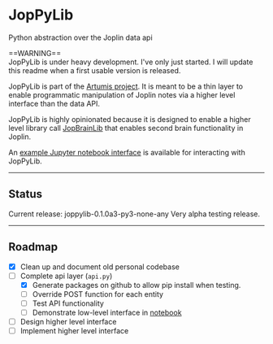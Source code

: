 # JopPyLib
Python abstraction over the Joplin data api  
  
==WARNING==  
JopPyLib is under heavy development. I've only just started. I will update this readme when a first usable version is released.

JopPyLib is part of the [Artumis project](https://jeroenkroesen.github.io/artumis_site/). It is meant to be a thin layer to enable programmatic manipulation of Joplin notes via a higher level interface than the data API.  
  
JopPyLib is highly opinionated because it is designed to enable a higher level library call [JopBrainLib](https://github.com/jeroenkroesen/jopbrainlib) that enables second brain functionality in Joplin.  
  
An [example Jupyter notebook interface](https://github.com/jeroenkroesen/joppylib-notebook) is available for interacting with JopPyLib.  
***  
  
## Status
Current release: joppylib-0.1.0a3-py3-none-any
Very alpha testing release.
***  
  
  
## Roadmap
- [x] Clean up and document old personal codebase
- [ ] Complete api layer (`api.py`)
    - [x] Generate packages on github to allow pip install when testing.
    - [ ] Override POST function for each entity
    - [ ] Test API functionality
    - [ ] Demonstrate low-level interface in [notebook](https://github.com/jeroenkroesen/joppylib-notebook)
- [ ] Design higher level interface
- [ ] Implement higher level interface  
